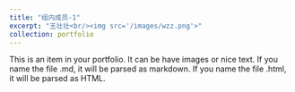 ```yaml
---
title: "组内成员-1"
excerpt: "王壮壮<br/><img src='/images/wzz.png'>"
collection: portfolio
---
```


This is an item in your portfolio. It can be have images or nice text. If you name the file .md, it will be parsed as markdown. If you name the file .html, it will be parsed as HTML. 
